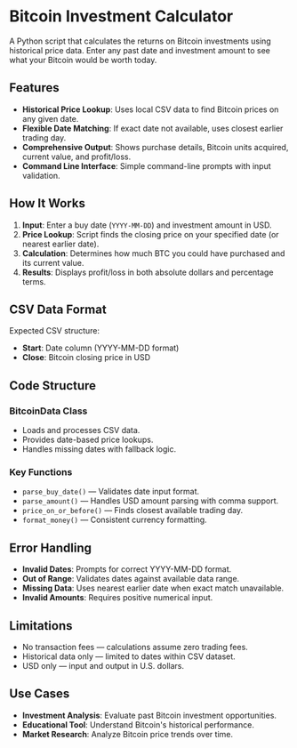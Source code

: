 # Bitcoin Investment Calculator

A Python script that calculates the returns on Bitcoin investments using historical price data. Enter any past date and investment amount to see what your Bitcoin would be worth today.

## Features
- **Historical Price Lookup**: Uses local CSV data to find Bitcoin prices on any given date.
- **Flexible Date Matching**: If exact date not available, uses closest earlier trading day.
- **Comprehensive Output**: Shows purchase details, Bitcoin units acquired, current value, and profit/loss.
- **Command Line Interface**: Simple command-line prompts with input validation.

## How It Works
1. **Input**: Enter a buy date (`YYYY-MM-DD`) and investment amount in USD.  
2. **Price Lookup**: Script finds the closing price on your specified date (or nearest earlier date).  
3. **Calculation**: Determines how much BTC you could have purchased and its current value.  
4. **Results**: Displays profit/loss in both absolute dollars and percentage terms.

## CSV Data Format
Expected CSV structure:
- **Start**: Date column (YYYY-MM-DD format)  
- **Close**: Bitcoin closing price in USD  

## Code Structure

### BitcoinData Class
- Loads and processes CSV data.  
- Provides date-based price lookups.  
- Handles missing dates with fallback logic.  

### Key Functions
- `parse_buy_date()` — Validates date input format.  
- `parse_amount()` — Handles USD amount parsing with comma support.  
- `price_on_or_before()` — Finds closest available trading day.  
- `format_money()` — Consistent currency formatting.  

## Error Handling
- **Invalid Dates**: Prompts for correct YYYY-MM-DD format.  
- **Out of Range**: Validates dates against available data range.  
- **Missing Data**: Uses nearest earlier date when exact match unavailable.  
- **Invalid Amounts**: Requires positive numerical input.  

## Limitations
- No transaction fees — calculations assume zero trading fees.    
- Historical data only — limited to dates within CSV dataset.  
- USD only — input and output in U.S. dollars.  

## Use Cases
- **Investment Analysis**: Evaluate past Bitcoin investment opportunities.  
- **Educational Tool**: Understand Bitcoin's historical performance.   
- **Market Research**: Analyze Bitcoin price trends over time.  

